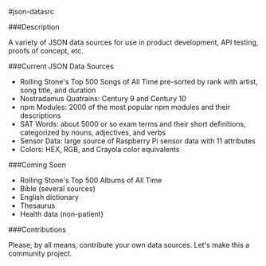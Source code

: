 #json-datasrc

###Description

A variety of JSON data sources for use in product development, API testing, proofs of concept, etc.

###Current JSON Data Sources

- Rolling Stone's Top 500 Songs of All Time pre-sorted by rank  with artist, song title, and duration
- Nostradamus Quatrains:  Century 9 and Century 10
- npm Modules: 2000 of the most popular npm modules and their descriptions
- SAT Words:  about 5000 or so exam terms and their short definitions, categorized by nouns, adjectives, and verbs
- Sensor Data: large source of Raspberry Pi sensor data with 11 attributes
- Colors: HEX, RGB, and Crayola color equivalents


###Coming Soon

- Rolling Stone's Top 500 Albums of All Time
- Bible (several sources)
- English dictionary
- Thesaurus
- Health data (non-patient)

###Contributions

Please, by all means, contribute your own data sources.  Let's make this a community project.
